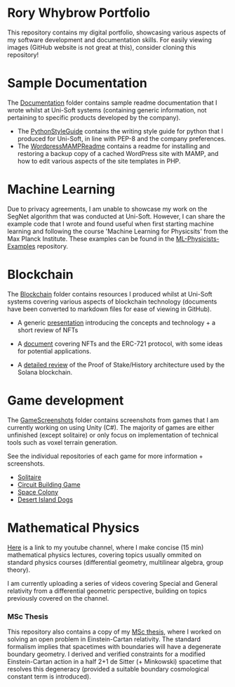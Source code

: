 # Rory Whybrow Portfolio
This repository contains my digital portfolio, showcasing various aspects of my software development and documentation skills. For easily viewing images (GitHub website is not great at this), consider cloning this repository!


# Sample Documentation

The [Documentation](./Documentation) folder contains sample readme documentation that I wrote whilst at Uni-Soft systems (containing generic information, not pertaining to specific products developed by the company).
- The [PythonStyleGuide](./Documentation/PythonStyleGuide.md) contains the writing style guide for python that I produced for Uni-Soft, in line with PEP-8 and the company preferences.  
- The [WordpressMAMPReadme](./Documentation/WordpressMAMPReadme.md) contains a readme for installing and restoring a backup copy of a cached WordPress site with MAMP, and how to edit various aspects of the site templates in PHP. 

# Machine Learning

Due to privacy agreements, I am unable to showcase my work on the SegNet algorithm that was conducted at Uni-Soft. However, I can share the example code that I wrote and found useful when first starting machine learning and following the course 'Machine Learning for Physicsits' from the Max Planck Institute. These examples can be found in the [ML-Physicists-Examples](https://github.com/rorg314/ML-Physicists-Examples) repository.  

# Blockchain

The [Blockchain](./Blockchain) folder contains resources I produced whilst at Uni-Soft systems covering various aspects of blockchain technology (documents have been converted to markdown files for ease of viewing in GitHub). 

- A generic [presentation](./Blockchain/GeneralBlockchainPresentation.pptx) introducing the concepts and technology + a short review of NFTs

- A [document](./Blockchain/NFTs.md) covering NFTs and the ERC-721 protocol, with some ideas for potential applications.

- A [detailed review](./Blockchain/SolanaBlockchain.md) of the Proof of Stake/History architecture used by the Solana blockchain. 



# Game development

The [GameScreenshots](./GameScreenshots) folder contains screenshots from games that I am currently working on using Unity (C#). The majority of games are either unfinished (except solitaire) or only focus on implementation of technical tools such as voxel terrain generation. 

See the individual repositories of each game for more information + screenshots.  

- [Solitaire](https://github.com/rorg314/Solitaire)
- [Circuit Building Game](https://github.com/rorg314/CircuitBuilder)
- [Space Colony](https://github.com/rorg314/SpaceColony)
- [Desert Island Dogs](https://github.com/rorg314/DesertIslandDogs)

# Mathematical Physics

[Here](https://www.youtube.com/channel/UC9bTwyZMt5HxScZ5f7BT34Q) is a link to my youtube channel, where I make concise (15 min) mathematical physics lectures, covering topics usually ommited on standard physics courses (differential geometry, multilinear algebra, group theory). 

I am currently uploading a series of videos covering Special and General relativity from a differential geometric perspective, building on topics previously covered on the channel. 

### MSc Thesis

This repository also contains a copy of my [MSc thesis](./MScThesis/Edge_Modes_and_Boundary_Condition_in_Gauge_Theories.pdf), where I worked on solving an open problem in Einstein-Cartan relativity. The standard formalism implies that spacetimes with boundaries will have a degenerate boundary geometry. I derived and verified constraints for a modified Einstein-Cartan action in a half 2+1 de Sitter (+ Minkowski) spacetime that resolves this degeneracy (provided a suitable boundary cosmological constant term is introduced). 
